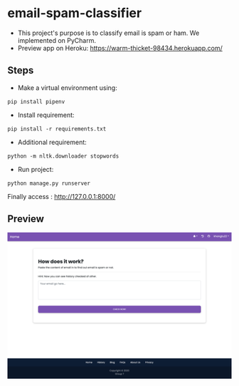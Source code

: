 # email-spam-classifier
- This project's purpose is to classify email is spam or ham. We implemented on PyCharm.  
- Preview app on Heroku: https://warm-thicket-98434.herokuapp.com/
## Steps
* Make a virtual environment using:
```
pip install pipenv
```
* Install requirement: 
```
pip install -r requirements.txt
```
* Additional requirement: 
```
python -m nltk.downloader stopwords
```
* Run project: 
```
python manage.py runserver
```
Finally access : http://127.0.0.1:8000/

## Preview
![alt text](https://github.com/khangtu22/email-spam-classifier/blob/master/imgProduction.png)
